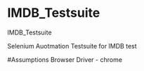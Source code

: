 # IMDB_Testsuite
IMDB_Testsuite

Selenium Auotmation Testsuite for IMDB test

#Assumptions
Browser Driver - chrome

